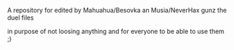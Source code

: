 A repository for edited by Mahuahua/Besovka an Musia/NeverHax gunz the duel files

in purpose of not loosing anything and for everyone to be able to use them ;)

